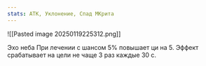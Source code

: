 ```yaml
---
stats: АТК, Уклонение, Спад МКрита
---
```

![[Pasted image 20250119225312.png]]

Эхо неба
При лечении с шансом 5% повышает ци на 5. Эффект срабатывает на цели не чаще 3 раз каждые 30 с.